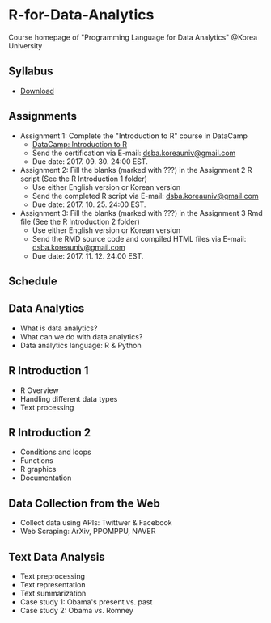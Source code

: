 # R-for-Data-Analytics
Course homepage of "Programming Language for Data Analytics" @Korea University

## Syllabus
* [Download](https://www.dropbox.com/s/d7h3n29c5ntbdp8/2017_2_Program%20Language%20for%20Data%20Analytics.pdf?dl=0)

## Assignments
* Assignment 1: Complete the "Introduction to R" course in DataCamp
  * [DataCamp: Introduction to R](https://www.datacamp.com/courses/free-introduction-to-r)
  * Send the certification via E-mail: dsba.koreauniv@gmail.com
  * Due date: 2017. 09. 30. 24:00 EST.
* Assignment 2: Fill the blanks (marked with ???) in the Assignment 2 R script (See the R Introduction 1 folder)
  * Use either English version or Korean version
  * Send the completed R script via E-mail: dsba.koreauniv@gmail.com
  * Due date: 2017. 10. 25. 24:00 EST.
* Assignment 3: Fill the blanks (marked with ???) in the Assignment 3 Rmd file (See the R Introduction 2 folder)
  * Use either English version or Korean version
  * Send the RMD source code and compiled HTML files via E-mail: dsba.koreauniv@gmail.com
  * Due date: 2017. 11. 12. 24:00 EST.

## Schedule

## Data Analytics
* What is data analytics?
* What can we do with data analytics?
* Data analytics language: R & Python
  
## R Introduction 1
* R Overview
* Handling different data types
* Text processing
  
## R Introduction 2
* Conditions and loops
* Functions
* R graphics
* Documentation

## Data Collection from the Web
* Collect data using APIs: Twittwer & Facebook
* Web Scraping: ArXiv, PPOMPPU, NAVER

## Text Data Analysis
* Text preprocessing
* Text representation
* Text summarization
* Case study 1: Obama's present vs. past
* Case study 2: Obama vs. Romney

